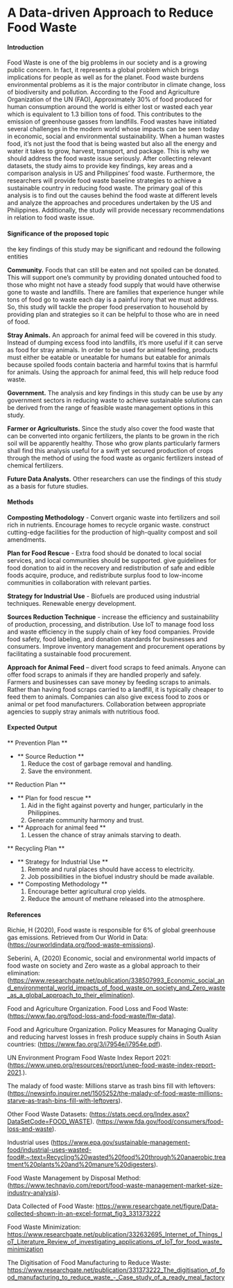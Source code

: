# A Data-driven Approach to Reduce Food Waste

#### Introduction

Food Waste is one of the big problems in our society and is a growing public concern. In fact, it represents a global problem which brings implications for people as well as for the planet. Food waste burdens environmental problems as it is the major contributor in climate change, loss of biodiversity and pollution. According to the Food and Agriculture Organization of the UN (FAO), Approximately 30% of food produced for human consumption around the world is either lost or wasted each year which is equivalent to 1.3 billion tons of food. This contributes to the emission of greenhouse gasses from landfills. Food wastes have initiated several challenges in the modern world whose impacts can be seen today in economic, social and environmental sustainability. When a human wastes food, it’s not just the food that is being wasted but also all the energy and water it takes to grow, harvest, transport, and package. This is why we should address the food waste issue seriously. After collecting relevant datasets, the study aims to provide key findings, key areas and a comparison analysis in US and Philippines’ food waste. Furthermore, the researchers will provide food waste baseline strategies to achieve a sustainable country in reducing food waste. The primary goal of this analysis is to find out the causes behind the food waste at different levels and analyze the approaches and procedures undertaken by the US and Philippines. Additionally, the study will provide necessary recommendations in relation to food waste issue. 



#### Significance of the proposed topic
the key findings of this study may be significant and redound the following entities

**Community.** Foods that can still be eaten and not spoiled can be donated. This will support one’s community by providing donated untouched food to those who might not have a steady food supply that would have otherwise gone to waste and landfills. There are families that experience hunger while tons of food go to waste each day is a painful irony that we must address. So, this study will tackle the proper food preservation to household by providing plan and strategies so it can be helpful to those who are in need of food. 

**Stray Animals.** An approach for animal feed will be covered in this study. Instead of dumping excess food into landfills, it’s more useful if it can serve as food for stray animals. In order to be used for animal feeding, products must either be eatable or uneatable for humans but eatable for animals because spoiled foods contain bacteria and harmful toxins that is harmful for animals. Using the approach for animal feed, this will help reduce food waste. 

**Government.** The analysis and key findings in this study can be use by any government sectors in reducing waste to achieve sustainable solutions can be derived from the range of feasible waste management options in this study.

**Farmer or Agriculturists.** Since the study also cover the food waste that can be converted into organic fertilizers, the plants to be grown in the rich soil will be apparently healthy. Those who grow plants particularly farmers shall find this analysis useful for a swift yet secured production of crops through the method of using the food waste as organic fertilizers instead of chemical fertilizers.

**Future Data Analysts.** Other researchers can use the findings of this study as a basis for future studies. 


#### Methods

**Composting Methodology** - Convert organic waste into fertilizers and soil rich in nutrients. Encourage homes to recycle organic waste. construct cutting-edge facilities for the production of high-quality compost and soil amendments. 

**Plan for Food Rescue** - Extra food should be donated to local social services, and local communities should be supported. give guidelines for food donation to aid in the recovery and redistribution of safe and edible foods acquire, produce, and redistribute surplus food to low-income communities in collaboration with relevant parties.

**Strategy for Industrial Use** - Biofuels are produced using industrial techniques. Renewable energy development. 

**Sources Reduction Technique** - increase the efficiency and sustainability of production, processing, and distribution. Use IoT to manage food loss and waste efficiency in the supply chain of key food companies. Provide food safety, food labeling, and donation standards for businesses and consumers. Improve inventory management and procurement operations by facilitating a sustainable food procurement.

**Approach for Animal Feed** – divert food scraps to feed animals. Anyone can offer food scraps to animals if they are handled properly and safely. Farmers and businesses can save money by feeding scraps to animals. Rather than having food scraps carried to a landfill, it is typically cheaper to feed them to animals. Companies can also give excess food to zoos or animal or pet food manufacturers. Collaboration between appropriate agencies to supply stray animals with nutritious food. 


#### Expected Output

** Prevention Plan **
- ** Source Reduction **
    1. Reduce the cost of garbage removal and handling.
    2. Save the environment.
    
** Reduction Plan **
- ** Plan for food rescue **
    1. Aid in the fight against poverty and hunger, particularly in the Philippines.
    2. Generate community harmony and trust.
- ** Approach for animal feed **
    1. Lessen the chance of stray animals starving to death.

** Recycling Plan **
- ** Strategy for Industrial Use **
    1. Remote and rural places should have access to electricity. 
    2. Job possibilities in the biofuel industry should be made available.
- ** Composting Methodology **
    1. Encourage better agricultural crop yields.
    2. Reduce the amount of methane released into the atmosphere.
    
    
#### References

Richie, H (2020), Food waste is responsible for 6% of global greenhouse gas emissions. Retrieved from Our World in Data: (https://ourworldindata.org/food-waste-emissions).

Seberini, A, (2020) Economic, social and environmental world impacts of food waste on society and Zero waste as a global approach to their elimination: (https://www.researchgate.net/publication/338507993_Economic_social_and_environmental_world_impacts_of_food_waste_on_society_and_Zero_waste_as_a_global_approach_to_their_elimination).

Food and Agriculture Organization. Food Loss and Food Waste: (https://www.fao.org/food-loss-and-food-waste/flw-data).

Food and Agriculture Organization. Policy Measures for Managing Quality and reducing harvest losses in fresh produce supply chains in South Asian countries: (https://www.fao.org/3/i7954e/i7954e.pdf).

UN Environment Program Food Waste Index Report 2021: (https://www.unep.org/resources/report/unep-food-waste-index-report-2021.).

The malady of food waste: Millions starve as trash bins fill with leftovers:  (https://newsinfo.inquirer.net/1505252/the-malady-of-food-waste-millions-starve-as-trash-bins-fill-with-leftovers).

Other Food Waste Datasets: 
(https://stats.oecd.org/Index.aspx?DataSetCode=FOOD_WASTE).
(https://www.fda.gov/food/consumers/food-loss-and-waste). 

Industrial uses
(https://www.epa.gov/sustainable-management-food/industrial-uses-wasted-food#:~:text=Recycling%20wasted%20food%20through%20anaerobic,treatment%20plants%20and%20manure%20digesters). 

Food Waste Management by Disposal Method: (https://www.technavio.com/report/food-waste-management-market-size-industry-analysis).

Data Collected of Food Waste: https://www.researchgate.net/figure/Data-collected-shown-in-an-excel-format_fig3_331373222

Food Waste Minimization: https://www.researchgate.net/publication/332632695_Internet_of_Things_IoT_Literature_Review_of_investigating_applications_of_IoT_for_food_waste_minimization

The Digitisation of Food Manufacturing to Reduce Waste: https://www.researchgate.net/publication/331373222_The_digitisation_of_food_manufacturing_to_reduce_waste_-_Case_study_of_a_ready_meal_factory






